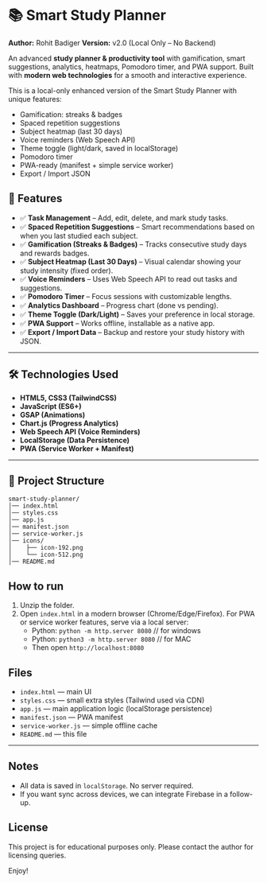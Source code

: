 # 📚 Smart Study Planner

**Author:** Rohit Badiger
**Version:** v2.0 (Local Only – No Backend)

An advanced **study planner & productivity tool** with gamification, smart suggestions, analytics, heatmaps, Pomodoro timer, and PWA support.
Built with **modern web technologies** for a smooth and interactive experience.

This is a local-only enhanced version of the Smart Study Planner with unique features:
- Gamification: streaks & badges
- Spaced repetition suggestions
- Subject heatmap (last 30 days)
- Voice reminders (Web Speech API)
- Theme toggle (light/dark, saved in localStorage)
- Pomodoro timer
- PWA-ready (manifest + simple service worker)
- Export / Import JSON

## 🚀 Features

* ✅ **Task Management** – Add, edit, delete, and mark study tasks.
* ✅ **Spaced Repetition Suggestions** – Smart recommendations based on when you last studied each subject.
* ✅ **Gamification (Streaks & Badges)** – Tracks consecutive study days and rewards badges.
* ✅ **Subject Heatmap (Last 30 Days)** – Visual calendar showing your study intensity (fixed order).
* ✅ **Voice Reminders** – Uses Web Speech API to read out tasks and suggestions.
* ✅ **Pomodoro Timer** – Focus sessions with customizable lengths.
* ✅ **Analytics Dashboard** – Progress chart (done vs pending).
* ✅ **Theme Toggle (Dark/Light)** – Saves your preference in local storage.
* ✅ **PWA Support** – Works offline, installable as a native app.
* ✅ **Export / Import Data** – Backup and restore your study history with JSON.

---

## 🛠️ Technologies Used

* **HTML5, CSS3 (TailwindCSS)**
* **JavaScript (ES6+)**
* **GSAP (Animations)**
* **Chart.js (Progress Analytics)**
* **Web Speech API (Voice Reminders)**
* **LocalStorage (Data Persistence)**
* **PWA (Service Worker + Manifest)**

---

## 📂 Project Structure

```
smart-study-planner/
│── index.html
│── styles.css
│── app.js
│── manifest.json
│── service-worker.js
│── icons/
│    ├── icon-192.png
│    └── icon-512.png
│── README.md
```


## How to run
1. Unzip the folder.
2. Open `index.html` in a modern browser (Chrome/Edge/Firefox). For PWA or service worker features, serve via a local server:
   - Python: `python -m http.server 8080`       // for windows
   - Python: `python3 -m http.server 8080`     // for MAC 
   - Then open `http://localhost:8080`

## Files
- `index.html` — main UI
- `styles.css` — small extra styles (Tailwind used via CDN)
- `app.js` — main application logic (localStorage persistence)
- `manifest.json` — PWA manifest
- `service-worker.js` — simple offline cache
- `README.md` — this file

---

## Notes
- All data is saved in `localStorage`. No server required.
- If you want sync across devices, we can integrate Firebase in a follow-up.

## License
This project is for educational purposes only. Please contact the author for licensing queries.

Enjoy!
